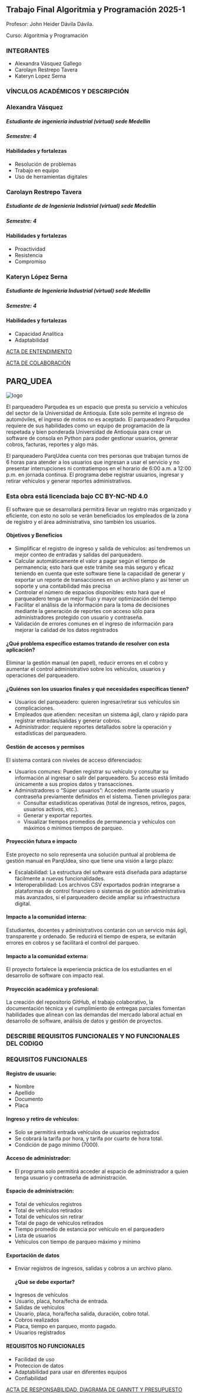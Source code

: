 ## Trabajo Final Algoritmia y Programación 2025-1
Profesor: John Heider Dávila Dávila.

Curso: Algoritmia y Programación

### INTEGRANTES
* Alexandra Vásquez Gallego
* Carolayn Restrepo Tavera
* Kateryn Lopez Serna


### VÍNCULOS ACADÉMICOS Y DESCRIPCIÓN

### Alexandra Vásquez
##### Estudiante de ingeniería industrial (virtual) sede Medellín
##### Semestre: 4

#### Habilidades y fortalezas
* Resolución de problemas
* Trabajo en equipo
* Uso de herramientas digitales

### Carolayn Restrepo Tavera
##### Estudiante de de Ingeniería Indistrial (virtual) sede Medellín
##### Semestre: 4

#### Habilidades y fortalezas
* Proactividad
* Resistencia
* Compromiso

### Kateryn López Serna
##### Estudiante de Ingeniería Industrial (virtual) sede Medellín
##### Semestre: 4

#### Habilidades y fortalezas
* Capacidad Analítica
* Adaptabilidad

[ACTA DE ENTENDIMIENTO](https://github.com/Alexandra-vasquez/Trabajo-final-_1/blob/main/ACTA%20DE%20ENTENDIMIENTO.pdf)

[ACTA DE COLABORACIÓN](https://github.com/Alexandra-vasquez/Trabajo-final-_1/blob/main/ACTA%20DE%20COLABORACI%C3%93N.pdf)


## PARQ_UDEA

![logo](https://github.com/Alexandra-vasquez/Trabajo-final-_1/blob/main/_69d15de4-b5a9-44d2-ad32-344f9d5e7cf0-removebg-preview.png?raw=true)

El parqueadero Parqudea es un espacio que presta su servicio a vehículos del sector de la Universidad de Antioquia. Este solo permite el ingreso de automóviles, el ingreso de motos no es aceptado. El parqueadero Parqudea requiere de sus habilidades como un equipo de programación de la respetada y bien ponderada Universidad de Antioquia para crear un software de consola en Python para poder gestionar usuarios, generar cobros, facturas, reportes y algo más.

El parqueadero ParqUdea cuenta con tres personas que trabajan turnos de 6 horas para atender a los usuarios que ingresan a usar el servicio y no presentar interrupciones ni contratiempos en el horario de 6:00 a.m. a 12:00 p.m. en jornada continua. El programa debe registrar usuarios, ingresar y retirar vehículos y generar reportes administrativos. 


### Esta obra está licenciada bajo CC BY-NC-ND 4.0
El software que se desarrollará permitirá llevar un registro más organizado y eficiente, con esto no solo se verán beneficiados los empleados de la zona de registro y el área administrativa, sino también los usuarios.

#### Objetivos y Beneficios
*	Simplificar el registro de ingreso y salida de vehículos: así tendremos un mejor conteo de entradas y salidas del parqueadero.
*	Calcular automáticamente el valor a pagar según el tiempo de permanencia; esto hará que este trámite sea más seguro y eficaz teniendo en cuenta que este software tiene la capacidad de generar y exportar un reporte de transacciones en un archivo plano y así tener un soporte y una contabilidad más precisa 
*	Controlar el número de espacios disponibles:  esto hará que el parqueadero tenga un mejor flujo y mayor optimización del tiempo
*	Facilitar el análisis de la información para la toma de decisiones mediante la generación de reportes con acceso sólo para administradores protegido con usuario y contraseña.
*	Validación de errores comunes en el ingreso de información para mejorar la calidad de los datos registrados

#### ¿Qué problema específico estamos tratando de resolver con esta aplicación?
Eliminar la gestión manual (en papel), reducir errores en el cobro y aumentar el control administrativo sobre los vehículos, usuarios y operaciones del parqueadero.

#### ¿Quiénes son los usuarios finales y qué necesidades específicas tienen?
* Usuarios del parqueadero: quieren ingresar/retirar sus vehículos sin complicaciones.
* Empleados que atienden: necesitan un sistema ágil, claro y rápido para registrar entradas/salidas y generar cobros.
* Administrador: requiere reportes detallados sobre la operación y estadísticas del parqueadero.

#### Gestión de accesos y permisos
El sistema contará con niveles de acceso diferenciados:
* Usuarios comunes: Pueden registrar su vehículo y consultar su información al ingresar o salir del parqueadero. Su acceso está limitado únicamente a sus propios datos y transacciones.
* Administradores o “Súper usuarios”: Acceden mediante usuario y contraseña previamente definidos en el sistema. Tienen privilegios para:
    * Consultar estadísticas operativas (total de ingresos, retiros, pagos, usuarios activos, etc.).
    * Generar y exportar reportes.
    * Visualizar tiempos promedios de permanencia y vehículos con máximos o mínimos tiempos de parqueo.

#### Proyección futura e impacto
Este proyecto no solo representa una solución puntual al problema de gestión manual en ParqUdea, sino que tiene una visión a largo plazo:
* Escalabilidad: La estructura del software está diseñada para adaptarse fácilmente a nuevas funcionalidades.
* Interoperabilidad: Los archivos CSV exportados podrán integrarse a plataformas de control financiero o sistemas de gestión administrativa más avanzados, si el parqueadero decide ampliar su infraestructura digital.

#### Impacto a la comunidad interna:
Estudiantes, docentes y administrativos contarán con un servicio más ágil, transparente y ordenado. Se reducirá el tiempo de espera, se evitarán errores en cobros y se facilitará el control del parqueo.

#### Impacto a la comunidad externa:
El proyecto fortalece la experiencia práctica de los estudiantes en el desarrollo de software con impacto real.

#### Proyección académica y profesional:
La creación del repositorio GitHub, el trabajo colaborativo, la documentación técnica y el cumplimiento de entregas parciales fomentan habilidades que alinean con las demandas del mercado laboral actual en desarrollo de software, análisis de datos y gestión de proyectos.


### DESCRIBE REQUISITOS FUNCIONALES Y NO FUNCIONALES DEL CODIGO

### REQUISITOS FUNCIONALES 

#### Registro de usuario:
* Nombre
* Apellido
* Documento
* Placa

#### Ingreso y retiro de vehículos:
* Solo se permitirá entrada vehículos de usuarios registrados
* Se cobrará la tarifa por hora, y tarifa por cuarto de hora total.
* Condición de pago mínimo (7000).

#### Acceso de administrador: 
* El programa solo permitirá acceder al espacio de administrador a quien tenga usuario y contraseña de administración.

#### Espacio de administración:
* Total de vehículos registros
* Total de vehículos retirados
* Total de vehículos sin retirar
* Total de pago de vehículos retirados
* Tiempo promedio de estancia por vehículo en el parqueadero
* Lista de usuarios
* Vehículos con tiempo de parqueo máximo y mínimo

#### Exportación de datos
* Enviar registros de ingresos, salidas y cobros a un archivo plano.
  #### ¿Qué se debe exportar?
* Ingresos de vehículos
* Usuario, placa, hora/fecha de entrada.
* Salidas de vehículos
* Usuario, placa, hora/fecha salida, duración, cobro total.
* Cobros realizados
* Placa, tiempo en parqueo, monto pagado.
* Usuarios registrados


#### REQUISITOS NO FUNCIONALES 
* Facilidad de uso
* Proteccion de datos
* Adaptabilidad para usar en diferentes equipos
* Confiabilidad


[ACTA DE RESPONSABILIDAD, DIAGRAMA DE GANNTT Y PRESUPUESTO](https://github.com/Alexandra-vasquez/Trabajo-final-_1/blob/main/ACTA%20DE%20RESPONSABILIDAD.pdf)


